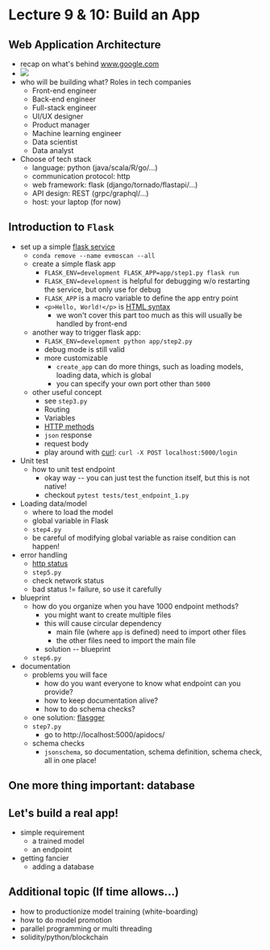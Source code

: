 # Lecture 9 & 10: Build an App

## Web Application Architecture
- recap on what's behind www.google.com
- ![](https://www.velvetech.com/wp-content/uploads/2021/07/web-architecture-diagram.jpg)
- who will be building what? Roles in tech companies
  - Front-end engineer
  - Back-end engineer
  - Full-stack engineer
  - UI/UX designer
  - Product manager
  - Machine learning engineer
  - Data scientist
  - Data analyst
- Choose of tech stack
  - language: python (java/scala/R/go/...)
  - communication protocol: http
  - web framework: flask (django/tornado/flastapi/...)
  - API design: REST (grpc/graphql/...)
  - host: your laptop (for now)
      
## Introduction to `Flask`
- set up a simple [flask service](https://flask.palletsprojects.com/en/2.0.x/)
  - `conda remove --name evmoscan --all`
  - create a simple flask app
    - `FLASK_ENV=development FLASK_APP=app/step1.py flask run`
    - `FLASK_ENV=development` is helpful for debugging w/o restarting the service, but only use for debug
    - `FLASK_APP` is a macro variable to define the app entry point
    - `<p>Hello, World!</p>` is [HTML syntax](https://www.w3schools.com/html/html5_syntax.asp)
      - we won't cover this part too much as this will usually be handled by front-end
  - another way to trigger flask app:
    - `FLASK_ENV=development python app/step2.py`
    - debug mode is still valid
    - more customizable
      - `create_app` can do more things, such as loading models, loading data, which is global
      - you can specify your own port other than `5000`
  - other useful concept  
    - see `step3.py`
    - Routing
    - Variables
    - [HTTP methods](https://developer.mozilla.org/en-US/docs/Web/HTTP/Methods)
    - `json` response
    - request body  
    - play around with [curl](https://www.keycdn.com/support/popular-curl-examples): `curl -X POST localhost:5000/login`
- Unit test
  - how to unit test endpoint
    - okay way -- you can just test the function itself, but this is not native!
    - checkout `pytest tests/test_endpoint_1.py`
- Loading data/model
  - where to load the model
  - global variable in Flask
  - `step4.py`
  - be careful of modifying global variable as raise condition can happen!
- error handling
  - [http status](https://developer.mozilla.org/en-US/docs/Web/HTTP/Status)
  - `step5.py`
  - check network status
  - bad status != failure, so use it carefully
- blueprint
  - how do you organize when you have 1000 endpoint methods?
    - you might want to create multiple files
    - this will cause circular dependency
      - main file (where `app` is defined) need to import other files
      - the other files need to import the main file
    - solution -- blueprint
  - `step6.py`
- documentation
  - problems you will face
    - how do you want everyone to know what endpoint can you provide?
    - how to keep documentation alive?
    - how to do schema checks?
  - one solution: [flasgger](https://github.com/flasgger/flasgger)
  - `step7.py`
    - go to http://localhost:5000/apidocs/
  - schema checks
    - `jsonschema`, so documentation, schema definition, schema check, all in one place!

## One more thing important: database



## Let's build a real app!
- simple requirement
  - a trained model
  - an endpoint
- getting fancier
  - adding a database
  

  


## Additional topic (If time allows...)
- how to productionize model training (white-boarding)
- how to do model promotion
- parallel programming or multi threading
- solidity/python/blockchain